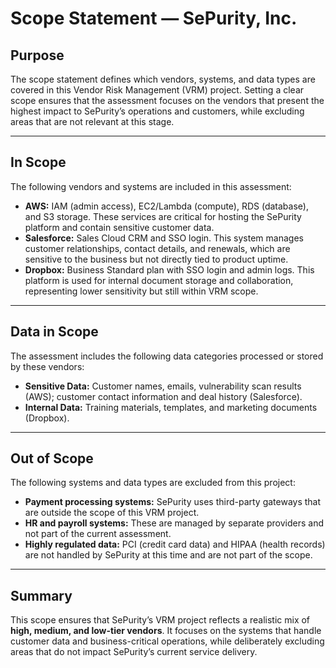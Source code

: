 # Scope Statement — SePurity, Inc.

## Purpose
The scope statement defines which vendors, systems, and data types are covered in this Vendor Risk Management (VRM) project. Setting a clear scope ensures that the assessment focuses on the vendors that present the highest impact to SePurity’s operations and customers, while excluding areas that are not relevant at this stage.  

---

## In Scope
The following vendors and systems are included in this assessment:  
- **AWS:** IAM (admin access), EC2/Lambda (compute), RDS (database), and S3 storage. These services are critical for hosting the SePurity platform and contain sensitive customer data.  
- **Salesforce:** Sales Cloud CRM and SSO login. This system manages customer relationships, contact details, and renewals, which are sensitive to the business but not directly tied to product uptime.  
- **Dropbox:** Business Standard plan with SSO login and admin logs. This platform is used for internal document storage and collaboration, representing lower sensitivity but still within VRM scope.  

---

## Data in Scope
The assessment includes the following data categories processed or stored by these vendors:  
- **Sensitive Data:** Customer names, emails, vulnerability scan results (AWS); customer contact information and deal history (Salesforce).  
- **Internal Data:** Training materials, templates, and marketing documents (Dropbox).  

---

## Out of Scope
The following systems and data types are excluded from this project:  
- **Payment processing systems:** SePurity uses third-party gateways that are outside the scope of this VRM project.  
- **HR and payroll systems:** These are managed by separate providers and not part of the current assessment.  
- **Highly regulated data:** PCI (credit card data) and HIPAA (health records) are not handled by SePurity at this time and are not part of the scope.  

---

## Summary
This scope ensures that SePurity’s VRM project reflects a realistic mix of **high, medium, and low-tier vendors**. It focuses on the systems that handle customer data and business-critical operations, while deliberately excluding areas that do not impact SePurity’s current service delivery.  

